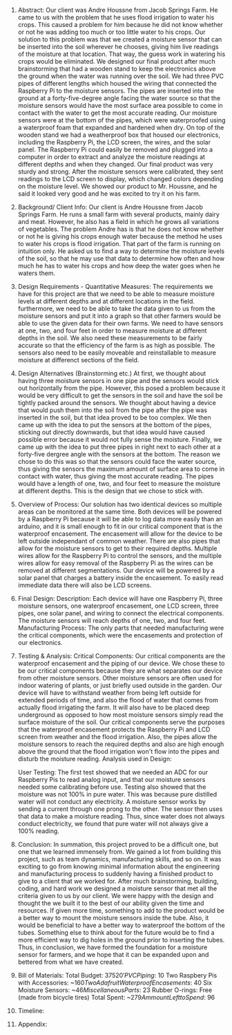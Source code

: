 1. Abstract:
	Our client was Andre Houssne from Jacob Springs Farm. He came to us with the problem that he uses flood irrigation to water his crops. This caused a problem for him because he did not know whether or not he was adding too much or too little water to his crops. Our solution to this problem was that we created a moisture sensor that can be inserted into the soil wherever he chooses, giving him live readings of the moisture at that location. That way, the guess work in watering his crops would be eliminated. We designed our final product after much brainstorming that had a wooden stand to keep the electronics above the ground when the water was running over the soil. We had three PVC pipes of different lengths which housed the wiring that connected the Raspberry Pi to the moisture sensors. The pipes are inserted into the ground at a forty-five-degree angle facing the water source so that the moisture sensors would have the most surface area possible to come in contact with the water to get the most accurate reading. Our moisture sensors were at the bottom of the pipes, which were waterproofed using a waterproof foam that expanded and hardened when dry. On top of the wooden stand we had a weatherproof box that housed our electronics, including the Raspberry Pi, the LCD screen, the wires, and the solar panel. The Raspberry Pi could easily be removed and plugged into a computer in order to extract and analyze the moisture readings at different depths and when they changed. Our final product was very sturdy and strong. After the moisture sensors were calibrated, they sent readings to the LCD screen to display, which changed colors depending on the moisture level. We showed our product to Mr. Houssne, and he said it looked very good and he was excited to try it on his farm. 

2. Background/ Client Info:
	Our client is Andre Houssne from Jacob Springs Farm. He runs a small farm with several products, mainly dairy and meat. However, he also has a field in which he grows all variations of vegetables. The problem Andre has is that he does not know whether or not he is giving his crops enough water because the method he uses to water his crops is flood irrigation. That part of the farm is running on intuition only. He asked us to find a way to determine the moisture levels of the soil, so that he may use that data to determine how often and how much he has to water his crops and how deep the water goes when he waters them.

3. Design Requirements - Quantitative Measures:
	The requirements we have for this project are that we need to be able to measure moisture levels at different depths and at different locations in the field. furthermore, we need to be able to take the data given to us from the moisture sensors and put it into a graph so that other farmers would be able to use the given data for their own farms. We need to have sensors at one, two, and four feet in order to measure moisture at different depths in the soil. We also need these measurements to be fairly accurate so that the efficiency of the farm is as high as possible. The sensors also need to be easily moveable and reinstallable to measure moisture at differenct sections of the field.

4. Design Alternatives (Brainstorming etc.)
	At first, we thought about having three moisture sensors in one pipe and the sensors would stick out horizontally from the pipe. However, this posed a problem because it would be very difficult to get the sensors in the soil and have the soil be tightly packed around the sensors. We thought about having a device that would push them into the soil from the pipe after the pipe was inserted in the soil, but that idea proved to be too complex. We then came up with the idea to put the sensors at the bottom of the pipes, sticking out directly downwards, but that idea would have caused possible error because it would not fully sense the moisture. Finally, we came up with the idea to put three pipes in right next to each other at a forty-five dergree angle with the sensors at the bottom. The reason we chose to do this was so that the sensors could face the water source, thus giving the sensors the maximum amount of surface area to come in contact with water, thus giving the most accurate reading. The pipes would have a length of one, two, and four feet to measure the moisture at different depths. This is the design that we chose to stick with.

5. Overview of Process:
	Our solution has two identical devices so multiple areas can be monitored at the same time. Both devices will be powered by a Raspberry Pi because it will be able to log data more easily than an arduino, and  it is small enough to fit in our critical component that is the waterproof encasement. The encasement will allow for the device to be left outside independant of common weather. There are also pipes that allow for the moisture sensors to get to their required depths. Multiple wires allow for the Raspberry Pi to control the sensors, and the multiple wires allow for easy removal of the Raspberry Pi as the wires can be removed at different segmentations. Our device will be powered by a solar panel that charges a battery inside the encasement. To easily read immediate data there will also be LCD screens.

6. Final Design:
	Description:
		Each device will have one Raspberry Pi, three moisture sensors, one waterproof encasement, one LCD screen, three pipes, one solar panel, and wiring to connect the electrical components. The moisture sensors will reach depths of one, two, and four feet.
	Manufacturing Process:
		The only parts that needed manufacturing were the critical components, which were the encasements and protection of our electronics.

7. Testing & Analysis:
	Critical Components:
		Our critical components are the waterproof encasement and the piping of our device. We chose these to be our critical components because they are what separates our device from other moisture sensors. Other moisture sensors are often used for indoor watering of plants, or just briefly used outside in the garden. Our device will have to withstand weather from being left outside for extended periods of time, and also the flood of water that comes from actually flood irrigating the farm. It will also have to be placed deep underground as opposed to how most moisture sensors simply read the surface moisture of the soil. Our critical components serve the purposes that the waterproof encasement protects the Raspberry Pi and LCD screen from weather and the flood irrigation. Also, the pipes allow the moisture sensors to reach the required depths and also are high enough above the ground that the flood irrigation won't flow into the pipes and disturb the moisture reading.
	Analysis used in Design:
		
	User Testing:
		The first test showed that we needed an ADC for our Raspberry Pis to read analog input, and that our moisture sensors needed some calibrating before use. Testing also showed that the moisture was not 100% in pure water. This was because pure distilled water will not conduct any electricity. A moisture sensor works by sending a current through one prong to the other. The sensor then uses that data to make a moisture reading. Thus, since water does not always conduct electricity, we found that pure water will not always give a 100% reading. 
  
8. Conclusion:
	In summation, this project proved to be a difficult one, but one that we learned immensely from. We gained a lot from building this project, such as team dynamics, manufacturing skills, and so on. It was exciting to go from knowing minimal information about the engineering and manufacturing process to suddenly having a finished product to give to a client that we worked for. After much brainstorming, building, coding, and hard work we designed a moisture sensor that met all the criteria given to us by our client. We were happy with the design and thought the we built it to the best of our ability given the time and resources. If given more time, something to add to the product would be a better way to mount the moisture sensors inside the tube. Also, it would be beneficial to have a better way to waterproof the bottom of the tubes. Something else to think about for the future would be to find a more efficient way to dig holes in the ground prior to inserting the tubes. Thus, in conclusion, we have formed the foundation for a moisture sensor for farmers, and we hope that it can be expanded upon and bettered from what we have created.

9. Bill of Materials:
	Total Budget: $375
	20' PVC Piping: ~$10
	Two Raspbery Pis with Accessories: ~$160
	Two Adafruit Waterproof Encasements: ~$40
	Six Moisture Sensors: ~$46
	Miscellaneous Parts: ~$23
	Rubber O-rings: Free (made from bicycle tires)
	Total Spent: ~$279
	Ammount Left to Spend: ~$96

10. Timeline:
	

11. Appendix:
	
